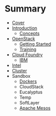 # Summary

* [Cover](README.md)
* [Introduction](documentation/Introduction.md)
   * [Concepts](documentation/Concepts.md)
* [OpenStack](documentation/OpenStack.md)
   * [Getting Started](documentation/OpenStackGettingStarted.md)
   * [Training](documentation/OpenStackTraining.md)
* [Cloud Foundry](documentation/CloudFoundry.md)
   * [IBM](documentation/Ibm.md)
* [Intel](documentation/Intel.md)
* [Cluster](documentation/Cluster.md)
* Sandbox
   * [Dockers](documentation/Docker.md)
   * CloudStack
   * Eucalyptus
   * Temp
   * SoftLayer
   * [Apache Mesos](documentation/ApacheMesos.md)

